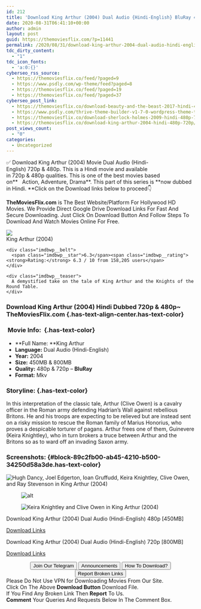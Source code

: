 ```yaml
---
id: 212
title: 'Download King Arthur (2004) Dual Audio {Hindi-English} BluRay 480p [450MB] || 720p [800MB]'
date: 2020-08-31T06:41:10+00:00
author: admin
layout: post
guid: https://themoviesflix.com/?p=11441
permalink: /2020/08/31/download-king-arthur-2004-dual-audio-hindi-english-bluray-480p-450mb-720p-800mb/
tdc_dirty_content:
  - "1"
tdc_icon_fonts:
  - 'a:0:{}'
cyberseo_rss_source:
  - https://themoviesflix.co/feed/?paged=9
  - https://www.psdly.com/wp-theme/feed?paged=8
  - https://themoviesflix.co/feed/?paged=19
  - https://themoviesflix.co/feed/?paged=37
cyberseo_post_link:
  - https://themoviesflix.co/download-beauty-and-the-beast-2017-hindi-480p-720p-1080p/
  - https://www.psdly.com/thrive-theme-builder-v1-7-0-wordpress-theme-thrivethemes
  - https://themoviesflix.co/download-sherlock-holmes-2009-hindi-480p-720p/
  - https://themoviesflix.co/download-king-arthur-2004-hindi-480p-720p/
post_views_count:
  - "0"
categories:
  - Uncategorized
---
```

✅ Download King Arthur&nbsp;(2004)&nbsp;Movie&nbsp;Dual Audio (Hindi-English)&nbsp;720p&nbsp;&&nbsp;480p. This is a Hindi movie and available in&nbsp;720p&nbsp;&&nbsp;480p&nbsp;qualities. This is one of the best movies based on**&nbsp;&nbsp;&nbsp;Action,&nbsp;Adventure,&nbsp;Drama**. This part of this series is&nbsp;**now dubbed in&nbsp;Hindi.&nbsp;**Click on the Download links below to proceed👇

**TheMoviesFlix.com**&nbsp;is The Best Website/Platform For Hollywood HD Movies. We Provide Direct Google Drive Download Links For Fast And Secure Downloading. Just Click On Download Button And Follow Steps To Download And Watch Movies Online For Free.

<div class="imdbwp imdbwp--movie dark">
  <div class="imdbwp__thumb">
    <a class="imdbwp__link" target="_blank" title="King Arthur" href="https://www.imdb.com/title/tt0349683/" rel="nofollow noopener noreferrer"><img class="imdbwp__img" src="https://m.media-amazon.com/images/M/MV5BMTk4MTk1NjI0OV5BMl5BanBnXkFtZTcwNDQxOTUyMQ@@._V1_SX300.jpg" /></a>
  </div>
  
  <div class="imdbwp__content">
    <div class="imdbwp__header">
      <span class="imdbwp__title">King Arthur</span> (2004)
    </div>
    
    <div class="imdbwp__belt">
      <span class="imdbwp__star">6.3</span><span class="imdbwp__rating"><strong>Rating:</strong> 6.3 / 10 from 158,205 users</span>
    </div>
    
    <div class="imdbwp__teaser">
      A demystified take on the tale of King Arthur and the Knights of the Round Table.
    </div>
  </div>
</div>

### Download King Arthur (2004) Hindi Dubbed 720p & 480p~ TheMoviesFlix.com {.has-text-align-center.has-text-color}

### &nbsp;Movie Info:&nbsp; {.has-text-color}

  * **Full Name:&nbsp;**King Arthur
  * **Language:**&nbsp;Dual Audio (Hindi-English)
  * **Year:**&nbsp;2004
  * **Size:**&nbsp;450MB & 800MB
  * **Quality:**&nbsp;480p & 720p –&nbsp;**BluRay**
  * **Format:**&nbsp;Mkv

### Storyline: {.has-text-color}

In this interpretation of the classic tale, Arthur (Clive Owen) is a cavalry officer in the Roman army defending Hadrian’s Wall against rebellious Britons. He and his troops are expecting to be relieved but are instead sent on a risky mission to rescue the Roman family of Marius Honorius, who proves a despicable torturer of pagans. Arthur frees one of them, Guinevere (Keira Knightley), who in turn brokers a truce between Arthur and the Britons so as to ward off an invading Saxon army.

### Screenshots: {#block-89c2fb00-ab45-4210-b500-34250d58a3de.has-text-color}<figure class="wp-block-image">

![Hugh Dancy, Joel Edgerton, Ioan Gruffudd, Keira Knightley, Clive Owen, and Ray Stevenson in King Arthur (2004)](https://m.media-amazon.com/images/M/MV5BN2NjMWU2MTAtOGFmZi00ZTFlLTllODMtYjc5YWI1NjYwYTA1XkEyXkFqcGdeQXVyOTc5MDI5NjE@._V1_QL50_SX1777_CR0,0,1777,755_AL_.jpg) </figure> <figure class="wp-block-image alignwide">![alt](https://m.media-amazon.com/images/M/MV5BMDY5OWU5ODctMmQ0Yy00Y2FiLWE0OWMtZDE0ZDI1OGFiYzczXkEyXkFqcGdeQXVyOTc5MDI5NjE@._V1_QL50_SX1777_CR0,0,1777,755_AL_.jpg)</figure> <figure class="wp-block-image">![Keira Knightley and Clive Owen in King Arthur (2004)](https://m.media-amazon.com/images/M/MV5BOWQ2YjE0NjMtY2RkYS00ZWFkLTg5MzUtYTQxY2YxMDdhYWJlXkEyXkFqcGdeQXVyOTc5MDI5NjE@._V1_QL50_SX1777_CR0,0,1777,755_AL_.jpg)</figure> 

<p class="has-text-align-center has-text-color has-medium-font-size">
  Download King Arthur (2004) Dual Audio (Hindi-English) 480p [450MB]
</p>

<span class="mb-center maxbutton-3-center"><span class="maxbutton-3-container mb-container"><a class="maxbutton-3 maxbutton maxbutton-post-button" target="_blank" rel="nofollow noopener noreferrer" href="https://coinquint.com/a7860/"><span class="mb-text">Download Links</span></a></span></span>

<p class="has-text-align-center has-text-color has-medium-font-size">
  Download King Arthur (2004) Dual Audio (Hindi-English) 720p [800MB]
</p>

<span class="mb-center maxbutton-3-center"><span class="maxbutton-3-container mb-container"><a class="maxbutton-3 maxbutton maxbutton-post-button" target="_blank" rel="nofollow noopener noreferrer" href="https://coinquint.com/a7862/"><span class="mb-text">Download Links</span></a></span></span>

<center>
</center>

<center>
  <a href="https://t.me/themoviesflixcom" target="_blank" data-wpel-link="external" rel="nofollow external noopener noreferrer"><button class="button button5">Join Our Telegram</button></a> <a href="https://themoviesflix.co/download-king-arthur-2004-hindi-480p-720p/#" target="_blank" data-wpel-link="external" rel="nofollow external noopener noreferrer"><button class="button button5">Announcements</button></a> <a href="https://themoviesflix.com/how-to-download/" target="_blank" data-wpel-link="external" rel="nofollow external noopener noreferrer"><button class="button button5">How To Download?</button></a> <a href="https://themoviesflix.co/download-king-arthur-2004-hindi-480p-720p/#" target="_blank" data-wpel-link="external" rel="nofollow external noopener noreferrer"><button class="button button5">Report Broken Links</button></a>
</center>

<div class="alert alert-danger">
  Please Do Not Use VPN for Downloading Movies From Our Site.
</div>

<div class="alert alert-success">
  Click On The Above <strong>Download Button</strong> Download File.
</div>

<div class="alert alert-warning">
  If You Find Any Broken Link Then <strong>Report</strong> To Us.
</div>

<div class="alert alert-info">
  <strong>Comment</strong> Your Queries And Requests Below In The Comment Box.
</div>